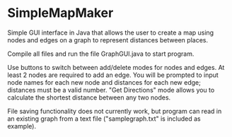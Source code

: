 # SimpleMapMaker
Simple GUI interface in Java that allows the user to create a map using nodes and edges on a graph to represent distances between places.

Compile all files and run the file GraphGUI.java to start program.

Use buttons to switch between add/delete modes for nodes and edges. At least 2 nodes are required to add an edge. You will be prompted to input node names for each new node and distances for each new edge; distances must be a valid number. "Get Directions" mode allows you to calculate the shortest distance between any two nodes.

File saving functionality does not currently work, but program can read in an existing graph from a text file ("samplegraph.txt" is included as example).
